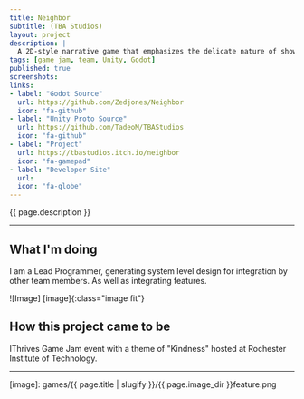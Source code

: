 ```yaml
---
title: Neighbor
subtitle: (TBA Studios)
layout: project
description: |
  A 2D-style narrative game that emphasizes the delicate nature of showing kindness to the people around you. The game’s story revolves around a main character who just wants to go home and rest after a long work day. As he climbs up to his top floor apartment he encounters other residents in the building. With each encounter theres a choice to get to know them and help them when they seek assistance. However, trying to help too many people could have adverse effects.
tags: [game jam, team, Unity, Godot]
published: true
screenshots:
links:
- label: "Godot Source"
  url: https://github.com/Zedjones/Neighbor 
  icon: "fa-github"
- label: "Unity Proto Source"
  url: https://github.com/TadeoM/TBAStudios
  icon: "fa-github"
- label: "Project"
  url: https://tbastudios.itch.io/neighbor
  icon: "fa-gamepad"
- label: "Developer Site"
  url: 
  icon: "fa-globe"
---
```


<!-- Description -->
{{ page.description }}

---

## What I'm doing 

I am a Lead Programmer, generating system level design for integration by other team members. As well as integrating features.

![Image] [image]{:class="image fit"}

<!--excerpt_end-->

## How this project came to be

IThrives Game Jam event with a theme of "Kindness" hosted at Rochester Institute of Technology.


---


[image]: games/{{ page.title | slugify }}/{{ page.image_dir }}feature.png